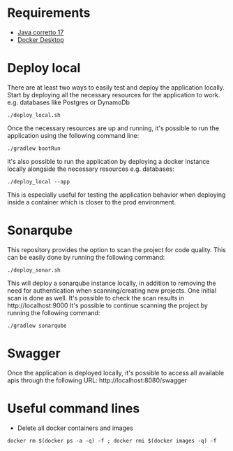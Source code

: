 # Requirements

* [Java corretto 17](https://docs.aws.amazon.com/corretto/latest/corretto-17-ug/downloads-list.html)
* [Docker Desktop](https://www.docker.com/products/docker-desktop/)

# Deploy local
There are at least two ways to easily test and deploy the application locally. Start by deploying all the necessary resources for the application to work. e.g. databases like Postgres or DynamoDb
```
./deploy_local.sh
```
Once the necessary resources are up and running, it's possible to run the application using the following command line:

```
./gradlew bootRun
```

it's also possible to run the application by deploying a docker instance locally alongside the necessary resources e.g. databases:
```
./deploy_local --app
```
This is especially useful for testing the application behavior when deploying inside a container which is closer to the prod environment.

# Sonarqube
This repository provides the option to scan the project for code quality. This can be easily done by running the following command:

```
./deploy_sonar.sh
```
This will deploy a sonarqube instance locally, in addition to removing the need for authentication when scanning/creating new projects. One initial scan is done as well. It's possible to check the scan results in http://localhost:9000
It's possible to continue scanning the project by running the following command:

```
./gradlew sonarqube
```

# Swagger
Once the application is deployed locally, it's possible to access all available apis through the following URL: http://localhost:8080/swagger

# Useful command lines
* Delete all docker containers and images

```
docker rm $(docker ps -a -q) -f ; docker rmi $(docker images -q) -f
```
